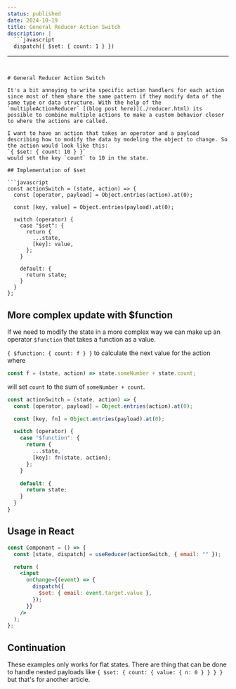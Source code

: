 ```yaml
---
status: published
date: 2024-10-19
title: General Reducer Action Switch
description: |
  ```javascript
  dispatch({ $set: { count: 1 } })
  ```
---
```


# General Reducer Action Switch

It's a bit annoying to write specific action handlers for each action since most of them share the same pattern if they modify data of the same type or data structure. With the help of the `multipleActionReducer` [(blog post here)](./reducer.html) its possible to combine multiple actions to make a custom behavior closer to where the actions are called.

I want to have an action that takes an operator and a payload
describing how to modify the data by modeling the object to change. So
the action would look like this:
`{ $set: { count: 10 } }`
would set the key `count` to 10 in the state.

## Implementation of $set

```javascript
const actionSwitch = (state, action) => {
  const [operator, payload] = Object.entries(action).at(0);

  const [key, value] = Object.entries(payload).at(0);

  switch (operator) {
    case "$set": {
      return {
        ...state,
        [key]: value,
      };
    }

    default: {
      return state;
    }
  }
};
```

## More complex update with $function

If we need to modify the state in a more complex way we can make up an operator `$function` that takes a function as a value.

`{ $function: { count: f } }`
to calculate the next value for the action where

```javascript
const f = (state, action) => state.someNumber + state.count;
```

will set `count` to the sum of `someNumber + count`.

```javascript
const actionSwitch = (state, action) => {
  const [operator, payload] = Object.entries(action).at(0);

  const [key, fn] = Object.entries(payload).at(0);

  switch (operator) {
    case "$function": {
      return {
        ...state,
        [key]: fn(state, action);
      };
    }

    default: {
      return state;
    }
  }
}
```

## Usage in React

```jsx
const Component = () => {
  const [state, dispatch] = useReducer(actionSwitch, { email: "" });

  return (
    <input
      onChange={(event) => {
        dispatch({
          $set: { email: event.target.value },
        });
      }}
    />
  );
};
```

## Continuation

These examples only works for flat states. There are thing that can be done to handle nested payloads like
`{ $set: { count: { value: { n: 0 } } } }` but that's for another article.
